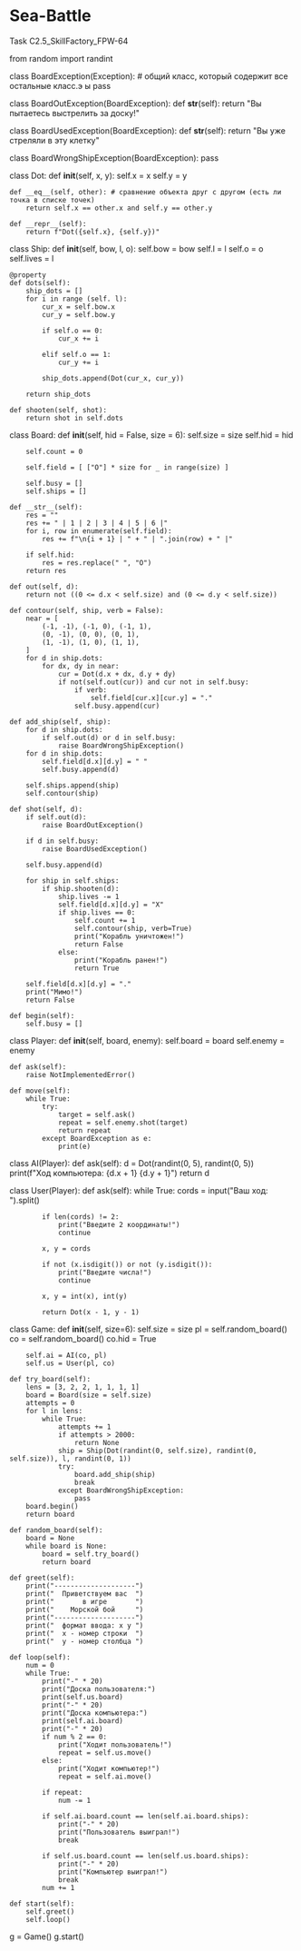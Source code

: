 # Sea-Battle
Task C2.5_SkillFactory_FPW-64

from random import randint

class BoardException(Exception): # общий класс, который содержит все остальные класс.э ы
    pass

class BoardOutException(BoardException):
    def __str__(self):
        return "Вы пытаетесь выстрелить за доску!"

class BoardUsedException(BoardException):
    def __str__(self):
        return "Вы уже стреляли в эту клетку"

class BoardWrongShipException(BoardException):
    pass

class Dot:
    def __init__(self, x, y):
        self.x = x
        self.y = y

    def __eq__(self, other): # сравнение объекта друг с другом (есть ли точка в списке точек)
        return self.x == other.x and self.y == other.y

    def __repr__(self):
        return f"Dot({self.x}, {self.y})"

class Ship:
    def __init__(self, bow, l, o):
        self.bow = bow
        self.l = l
        self.o = o
        self.lives = l

    @property
    def dots(self):
        ship_dots = []
        for i in range (self. l):
            cur_x = self.bow.x
            cur_y = self.bow.y

            if self.o == 0:
                cur_x += i

            elif self.o == 1:
                cur_y += i

            ship_dots.append(Dot(cur_x, cur_y))

        return ship_dots

    def shooten(self, shot):
        return shot in self.dots

class Board:
    def __init__(self, hid = False, size = 6):
        self.size = size
        self.hid = hid

        self.count = 0

        self.field = [ ["O"] * size for _ in range(size) ]

        self.busy = []
        self.ships = []

    def __str__(self):
        res = ""
        res += " | 1 | 2 | 3 | 4 | 5 | 6 |"
        for i, row in enumerate(self.field):
            res += f"\n{i + 1} | " + " | ".join(row) + " |"

        if self.hid:
            res = res.replace(" ", "O")
        return res

    def out(self, d):
        return not ((0 <= d.x < self.size) and (0 <= d.y < self.size))

    def contour(self, ship, verb = False):
        near = [
            (-1, -1), (-1, 0), (-1, 1),
            (0, -1), (0, 0), (0, 1),
            (1, -1), (1, 0), (1, 1),
        ]
        for d in ship.dots:
            for dx, dy in near:
                cur = Dot(d.x + dx, d.y + dy)
                if not(self.out(cur)) and cur not in self.busy:
                    if verb:
                        self.field[cur.x][cur.y] = "."
                    self.busy.append(cur)

    def add_ship(self, ship):
        for d in ship.dots:
            if self.out(d) or d in self.busy:
                raise BoardWrongShipException()
        for d in ship.dots:
            self.field[d.x][d.y] = " "
            self.busy.append(d)

        self.ships.append(ship)
        self.contour(ship)

    def shot(self, d):
        if self.out(d):
            raise BoardOutException()

        if d in self.busy:
            raise BoardUsedException()

        self.busy.append(d)

        for ship in self.ships:
            if ship.shooten(d):
                ship.lives -= 1
                self.field[d.x][d.y] = "X"
                if ship.lives == 0:
                    self.count += 1
                    self.contour(ship, verb=True)
                    print("Корабль уничтожен!")
                    return False
                else:
                    print("Корабль ранен!")
                    return True

        self.field[d.x][d.y] = "."
        print("Мимо!")
        return False

    def begin(self):
        self.busy = []


class Player:
    def __init__(self, board, enemy):
        self.board = board
        self.enemy = enemy

    def ask(self):
        raise NotImplementedError()

    def move(self):
        while True:
            try:
                target = self.ask()
                repeat = self.enemy.shot(target)
                return repeat
            except BoardException as e:
                print(e)


class AI(Player):
    def ask(self):
        d = Dot(randint(0, 5), randint(0, 5))
        print(f"Ход компьютера: {d.x + 1} {d.y + 1}")
        return d


class User(Player):
    def ask(self):
        while True:
            cords = input("Ваш ход: ").split()

            if len(cords) != 2:
                print("Введите 2 координаты!")
                continue

            x, y = cords

            if not (x.isdigit()) or not (y.isdigit()):
                print("Введите числа!")
                continue

            x, y = int(x), int(y)

            return Dot(x - 1, y - 1)

class Game:
    def __init__(self, size=6):
        self.size = size
        pl = self.random_board()
        co = self.random_board()
        co.hid = True

        self.ai = AI(co, pl)
        self.us = User(pl, co)

    def try_board(self):
        lens = [3, 2, 2, 1, 1, 1, 1]
        board = Board(size = self.size)
        attempts = 0
        for l in lens:
            while True:
                attempts += 1
                if attempts > 2000:
                    return None
                ship = Ship(Dot(randint(0, self.size), randint(0, self.size)), l, randint(0, 1))
                try:
                    board.add_ship(ship)
                    break
                except BoardWrongShipException:
                    pass
        board.begin()
        return board

    def random_board(self):
        board = None
        while board is None:
            board = self.try_board()
            return board

    def greet(self):
        print("--------------------")
        print("  Приветствуем вас  ")
        print("       в игре       ")
        print("    Морской бой     ")
        print("--------------------")
        print("  формат ввода: х у ")
        print("  х - номер строки  ")
        print("  у - номер столбца ")

    def loop(self):
        num = 0
        while True:
            print("-" * 20)
            print("Доска пользователя:")
            print(self.us.board)
            print("-" * 20)
            print("Доска компьютера:")
            print(self.ai.board)
            print("-" * 20)
            if num % 2 == 0:
                print("Ходит пользователь!")
                repeat = self.us.move()
            else:
                print("Ходит компьютер!")
                repeat = self.ai.move()

            if repeat:
                num -= 1

            if self.ai.board.count == len(self.ai.board.ships):
                print("-" * 20)
                print("Пользователь выиграл!")
                break

            if self.us.board.count == len(self.us.board.ships):
                print("-" * 20)
                print("Компьютер выиграл!")
                break
            num += 1

    def start(self):
        self.greet()
        self.loop()


g = Game()
g.start()
